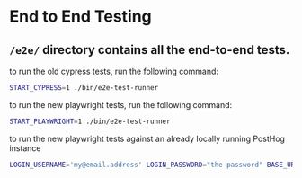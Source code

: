 # End to End Testing

## `/e2e/` directory contains all the end-to-end tests.

to run the old cypress tests, run the following command:

```bash
START_CYPRESS=1 ./bin/e2e-test-runner
```

to run the new playwright tests, run the following command:

```bash
START_PLAYWRIGHT=1 ./bin/e2e-test-runner
``` 

to run the new playwright tests against an already locally running PostHog instance
```bash
LOGIN_USERNAME='my@email.address' LOGIN_PASSWORD="the-password" BASE_URL='http://localhost:8010' pnpm exec playwright test --ui
```
